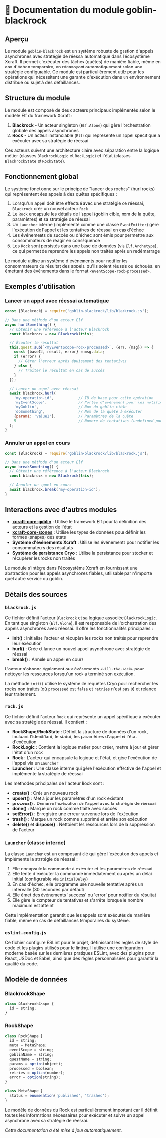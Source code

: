 # 📘 Documentation du module goblin-blackrock

## Aperçu

Le module `goblin-blackrock` est un système robuste de gestion d'appels asynchrones avec stratégie de réessai automatique dans l'écosystème Xcraft. Il permet d'exécuter des tâches (quêtes) de manière fiable, même en cas d'échec temporaire, en réessayant automatiquement selon une stratégie configurable. Ce module est particulièrement utile pour les opérations qui nécessitent une garantie d'exécution dans un environnement distribué ou sujet à des défaillances.

## Structure du module

Le module est composé de deux acteurs principaux implémentés selon le modèle Elf du framework Xcraft :

1. **Blackrock** - Un acteur singleton (`Elf.Alone`) qui gère l'orchestration globale des appels asynchrones
2. **Rock** - Un acteur instanciable (`Elf`) qui représente un appel spécifique à exécuter avec sa stratégie de réessai

Ces acteurs suivent une architecture claire avec séparation entre la logique métier (classes `BlackrockLogic` et `RockLogic`) et l'état (classes `BlackrockState` et `RockState`).

## Fonctionnement global

Le système fonctionne sur le principe de "lancer des roches" (hurl rocks) qui représentent des appels à des quêtes spécifiques :

1. Lorsqu'un appel doit être effectué avec une stratégie de réessai, `Blackrock` crée un nouvel acteur `Rock`
2. Le `Rock` encapsule les détails de l'appel (goblin cible, nom de la quête, paramètres) et sa stratégie de réessai
3. Un `Launcher` interne (implémenté comme une classe `EventEmitter`) gère l'exécution de l'appel et les tentatives de réessai en cas d'échec
4. Les événements de succès ou d'échec sont émis pour permettre aux consommateurs de réagir en conséquence
5. Les `Rock` sont persistés dans une base de données (via `Elf.Archetype`), ce qui permet de reprendre les appels non traités après un redémarrage

Le module utilise un système d'événements pour notifier les consommateurs du résultat des appels, qu'ils soient réussis ou échoués, en émettant des événements dans le format `<eventScope-rock-processed>`.

## Exemples d'utilisation

### Lancer un appel avec réessai automatique

```javascript
const {Blackrock} = require('goblin-blackrock/lib/blackrock.js');

// Dans une méthode d'un acteur Elf
async hurlSomething() {
  // Obtenir une référence à l'acteur Blackrock
  const blackrock = new Blackrock(this);

  // Écouter le résultat
  this.quest.sub(`<myEventScope-rock-processed>`, (err, {msg}) => {
    const {baseId, result, error} = msg.data;
    if (error) {
      // Gérer l'erreur après épuisement des tentatives
    } else {
      // Traiter le résultat en cas de succès
    }
  });

  // Lancer un appel avec réessai
  await blackrock.hurl(
    'my-operation-id',           // ID de base pour cette opération
    'myEventScope',              // Portée d'événement pour les notifications
    'myGoblin',                  // Nom du goblin cible
    'doSomething',               // Nom de la quête à exécuter
    {param1: 'value1'},          // Paramètres de la quête
    5                            // Nombre de tentatives (undefined pour infini)
  );
}
```

### Annuler un appel en cours

```javascript
const {Blackrock} = require('goblin-blackrock/lib/blackrock.js');

// Dans une méthode d'un acteur Elf
async breakSomething() {
  // Obtenir une référence à l'acteur Blackrock
  const blackrock = new Blackrock(this);

  // Annuler un appel en cours
  await blackrock.break('my-operation-id');
}
```

## Interactions avec d'autres modules

- [**xcraft-core-goblin**][1] : Utilise le framework Elf pour la définition des acteurs et la gestion de l'état
- [**xcraft-core-stones**][2] : Utilise les types de données pour définir les formes (shapes) des états
- **Système d'événements Xcraft** : Utilise les événements pour notifier les consommateurs des résultats
- **Système de persistance Cryo** : Utilise la persistance pour stocker et récupérer les rocks non traités

Le module s'intègre dans l'écosystème Xcraft en fournissant une abstraction pour les appels asynchrones fiables, utilisable par n'importe quel autre service ou goblin.

## Détails des sources

### `blackrock.js`

Ce fichier définit l'acteur `Blackrock` et sa logique associée `BlackrockLogic`. En tant que singleton (`Elf.Alone`), il est responsable de l'orchestration des appels asynchrones avec réessai. Il offre les fonctionnalités principales :

- **init()** : Initialise l'acteur et récupère les rocks non traités pour reprendre leur exécution
- **hurl()** : Crée et lance un nouvel appel asynchrone avec stratégie de réessai
- **break()** : Annule un appel en cours

L'acteur s'abonne également aux événements `<kill-the-rock>` pour nettoyer les ressources lorsqu'un rock a terminé son exécution.

La méthode `init()` utilise le système de requêtes Cryo pour rechercher les rocks non traités (où `processed` est `false` et `retries` n'est pas `0`) et relance leur traitement.

### `rock.js`

Ce fichier définit l'acteur `Rock` qui représente un appel spécifique à exécuter avec sa stratégie de réessai. Il contient :

- **RockShape/RockState** : Définit la structure de données d'un rock, incluant l'identifiant, le statut, les paramètres d'appel et l'état d'exécution
- **RockLogic** : Contient la logique métier pour créer, mettre à jour et gérer l'état d'un rock
- **Rock** : L'acteur qui encapsule la logique et l'état, et gère l'exécution de l'appel via un `Launcher`
- **Launcher** : Une classe interne qui gère l'exécution effective de l'appel et implémente la stratégie de réessai

Les méthodes principales de l'acteur Rock sont :

- **create()** : Crée un nouveau rock
- **upsert()** : Met à jour les paramètres d'un rock existant
- **process()** : Démarre l'exécution de l'appel avec la stratégie de réessai
- **done()** : Marque un rock comme traité avec succès
- **setError()** : Enregistre une erreur survenue lors de l'exécution
- **trash()** : Marque un rock comme supprimé et arrête son exécution
- **delete()** et **dispose()** : Nettoient les ressources lors de la suppression de l'acteur

### `Launcher` (classe interne)

La classe `Launcher` est un composant clé qui gère l'exécution des appels et implémente la stratégie de réessai :

1. Elle encapsule la commande à exécuter et les paramètres de réessai
2. Elle tente d'exécuter la commande immédiatement ou après un délai initial (configurable via `initialDelay`)
3. En cas d'échec, elle programme une nouvelle tentative après un intervalle (30 secondes par défaut)
4. Elle émet des événements 'success' ou 'error' pour notifier du résultat
5. Elle gère le compteur de tentatives et s'arrête lorsque le nombre maximum est atteint

Cette implémentation garantit que les appels sont exécutés de manière fiable, même en cas de défaillances temporaires du système.

### `eslint.config.js`

Ce fichier configure ESLint pour le projet, définissant les règles de style de code et les plugins utilisés pour le linting. Il utilise une configuration moderne basée sur les dernières pratiques ESLint, avec des plugins pour React, JSDoc et Babel, ainsi que des règles personnalisées pour garantir la qualité du code.

## Modèle de données

### BlackrockShape

```javascript
class BlackrockShape {
  id = string;
}
```

### RockShape

```javascript
class RockShape {
  id = string;
  meta = MetaShape;
  eventScope = string;
  goblinName = string;
  questName = string;
  params = option(object);
  processed = boolean;
  retries = option(number);
  error = option(string);
}

class MetaShape {
  status = enumeration('published', 'trashed');
}
```

Le modèle de données du Rock est particulièrement important car il définit toutes les informations nécessaires pour exécuter et suivre un appel asynchrone avec sa stratégie de réessai.

_Cette documentation a été mise à jour automatiquement._

[1]: https://github.com/Xcraft-Inc/xcraft-core-goblin
[2]: https://github.com/Xcraft-Inc/xcraft-core-stones